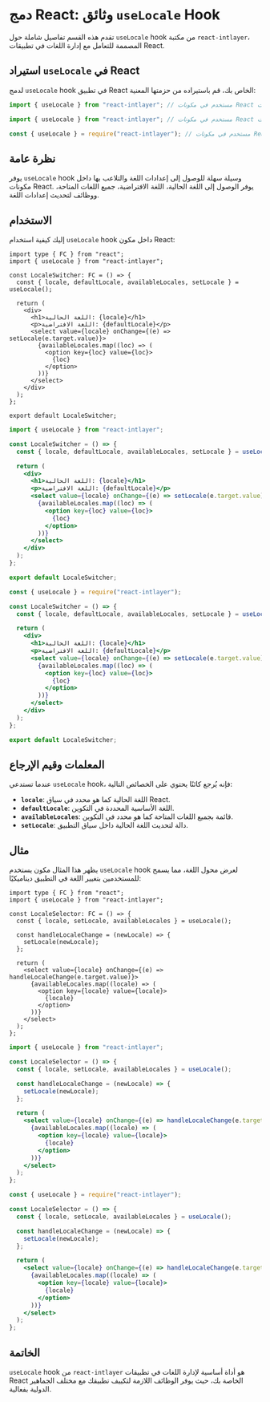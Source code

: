 # دمج React: وثائق `useLocale` Hook

تقدم هذه القسم تفاصيل شاملة حول `useLocale` hook من مكتبة `react-intlayer`، المصممة للتعامل مع إدارة اللغات في تطبيقات React.

## استيراد `useLocale` في React

لدمج `useLocale` hook في تطبيق React الخاص بك، قم باستيراده من حزمتها المعنية:

```typescript codeFormat="typescript"
import { useLocale } from "react-intlayer"; // مستخدم في مكونات React لإدارة اللغات
```

```javascript codeFormat="esm"
import { useLocale } from "react-intlayer"; // مستخدم في مكونات React لإدارة اللغات
```

```javascript codeFormat="commonjs"
const { useLocale } = require("react-intlayer"); // مستخدم في مكونات React لإدارة اللغات
```

## نظرة عامة

يوفر `useLocale` hook وسيلة سهلة للوصول إلى إعدادات اللغة والتلاعب بها داخل مكونات React. يوفر الوصول إلى اللغة الحالية، اللغة الافتراضية، جميع اللغات المتاحة، ووظائف لتحديث إعدادات اللغة.

## الاستخدام

إليك كيفية استخدام `useLocale` hook داخل مكون React:

```tsx fileName="src/components/LocaleSwitcher.tsx" codeFormat="typescript"
import type { FC } from "react";
import { useLocale } from "react-intlayer";

const LocaleSwitcher: FC = () => {
  const { locale, defaultLocale, availableLocales, setLocale } = useLocale();

  return (
    <div>
      <h1>اللغة الحالية: {locale}</h1>
      <p>اللغة الافتراضية: {defaultLocale}</p>
      <select value={locale} onChange={(e) => setLocale(e.target.value)}>
        {availableLocales.map((loc) => (
          <option key={loc} value={loc}>
            {loc}
          </option>
        ))}
      </select>
    </div>
  );
};

export default LocaleSwitcher;
```

```jsx fileName="src/components/LocaleSwitcher.mjx" codeFormat="esm"
import { useLocale } from "react-intlayer";

const LocaleSwitcher = () => {
  const { locale, defaultLocale, availableLocales, setLocale } = useLocale();

  return (
    <div>
      <h1>اللغة الحالية: {locale}</h1>
      <p>اللغة الافتراضية: {defaultLocale}</p>
      <select value={locale} onChange={(e) => setLocale(e.target.value)}>
        {availableLocales.map((loc) => (
          <option key={loc} value={loc}>
            {loc}
          </option>
        ))}
      </select>
    </div>
  );
};

export default LocaleSwitcher;
```

```jsx fileName="src/components/LocaleSwitcher.csx" codeFormat="commonjs"
const { useLocale } = require("react-intlayer");

const LocaleSwitcher = () => {
  const { locale, defaultLocale, availableLocales, setLocale } = useLocale();

  return (
    <div>
      <h1>اللغة الحالية: {locale}</h1>
      <p>اللغة الافتراضية: {defaultLocale}</p>
      <select value={locale} onChange={(e) => setLocale(e.target.value)}>
        {availableLocales.map((loc) => (
          <option key={loc} value={loc}>
            {loc}
          </option>
        ))}
      </select>
    </div>
  );
};

export default LocaleSwitcher;
```

## المعلمات وقيم الإرجاع

عندما تستدعي `useLocale` hook، فإنه يُرجع كائنًا يحتوي على الخصائص التالية:

- **`locale`**: اللغة الحالية كما هو محدد في سياق React.
- **`defaultLocale`**: اللغة الأساسية المحددة في التكوين.
- **`availableLocales`**: قائمة بجميع اللغات المتاحة كما هو محدد في التكوين.
- **`setLocale`**: دالة لتحديث اللغة الحالية داخل سياق التطبيق.

## مثال

يظهر هذا المثال مكون يستخدم `useLocale` hook لعرض محول اللغة، مما يسمح للمستخدمين بتغيير اللغة في التطبيق ديناميكيًا:

```tsx fileName="src/components/LocaleSelector.tsx" codeFormat="typescript"
import type { FC } from "react";
import { useLocale } from "react-intlayer";

const LocaleSelector: FC = () => {
  const { locale, setLocale, availableLocales } = useLocale();

  const handleLocaleChange = (newLocale) => {
    setLocale(newLocale);
  };

  return (
    <select value={locale} onChange={(e) => handleLocaleChange(e.target.value)}>
      {availableLocales.map((locale) => (
        <option key={locale} value={locale}>
          {locale}
        </option>
      ))}
    </select>
  );
};
```

```jsx fileName="src/components/LocaleSelector.mjx" codeFormat="esm"
import { useLocale } from "react-intlayer";

const LocaleSelector = () => {
  const { locale, setLocale, availableLocales } = useLocale();

  const handleLocaleChange = (newLocale) => {
    setLocale(newLocale);
  };

  return (
    <select value={locale} onChange={(e) => handleLocaleChange(e.target.value)}>
      {availableLocales.map((locale) => (
        <option key={locale} value={locale}>
          {locale}
        </option>
      ))}
    </select>
  );
};
```

```jsx fileName="src/components/LocaleSelector.csx" codeFormat="commonjs"
const { useLocale } = require("react-intlayer");

const LocaleSelector = () => {
  const { locale, setLocale, availableLocales } = useLocale();

  const handleLocaleChange = (newLocale) => {
    setLocale(newLocale);
  };

  return (
    <select value={locale} onChange={(e) => handleLocaleChange(e.target.value)}>
      {availableLocales.map((locale) => (
        <option key={locale} value={locale}>
          {locale}
        </option>
      ))}
    </select>
  );
};
```

## الخاتمة

`useLocale` hook من `react-intlayer` هو أداة أساسية لإدارة اللغات في تطبيقات React الخاصة بك، حيث يوفر الوظائف اللازمة لتكييف تطبيقك مع مختلف الجماهير الدولية بفعالية.
